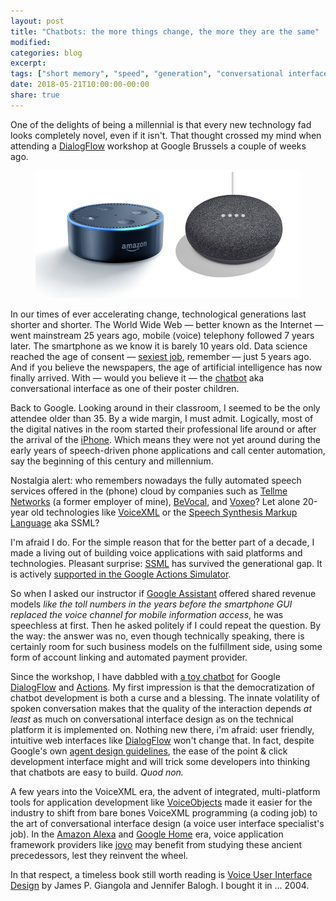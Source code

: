 ```yaml
---
layout: post
title: "Chatbots: the more things change, the more they are the same"
modified:
categories: blog
excerpt:
tags: ["short memory", "speed", "generation", "conversational interfaces", "chatbots"]
date: 2018-05-21T10:00:00-00:00
share: true
---
```


One of the delights of being a millennial is that every new technology fad looks
completely novel, even if it isn't. That thought crossed my mind when 
attending a [DialogFlow][dialogflow] workshop at Google Brussels a
couple of weeks ago.

<figure>
	<img src="/images/echo-dot-google-home-mini.jpg" alt="Photo of Amazon Echo Dot and Google Home Mini"/>
</figure>

In our times of ever accelerating change,
technological generations last shorter and shorter. The World Wide Web
&mdash; better known as the Internet &mdash; went
mainstream 25 years ago, mobile (voice) telephony followed 7 years later.
The smartphone as we know it is barely 10 years old.
Data science reached the age of consent &mdash; [sexiest
job][sexiestjob], remember &mdash; just 5 years ago. And if you
believe the newspapers, the age of artificial intelligence has now
finally arrived. With &mdash; would you believe it &mdash; the [chatbot][chatbots]
aka conversational interface as one of their poster children. 

Back to Google. Looking around in their classroom, I seemed to be the only
attendee older than 35. By a wide margin, I must admit. Logically, most of the
digital natives in the room started their professional life around or
after the arrival of the [iPhone][iphone]. Which means they were not
yet around during the early years of speech-driven phone applications
and call center automation, say the beginning of this century and
millennium.

Nostalgia alert: who remembers nowadays the fully automated speech services offered
in the (phone) cloud by companies such as [Tellme
Networks][tellme] (a former employer of mine), [BeVocal][bevocal], and
[Voxeo][voxeo]? Let alone 20-year old technologies like
[VoiceXML][voicexml] or the [Speech Synthesis Markup Language][ssml] aka SSML?

I'm afraid I do. For the simple reason that for the better part of a decade, I
made a living out of building voice applications with said platforms
and technologies. Pleasant surprise: [SSML][ssml] has survived the generational 
gap. It is actively [supported in the Google Actions
Simulator][google_actions_ssml].

So when I asked our instructor if [Google Assistant][google-assistant] offered shared
revenue models _like the toll numbers in the years
before the smartphone GUI replaced the voice channel for
mobile information access_, he was speechless at first. Then he asked
politely if I could repeat the question. By the way: the answer was no,
even though technically speaking, there is certainly room for such
business models on the fulfillment side, using some form of
account linking and automated payment provider.

Since the workshop, I have dabbled with [a toy
chatbot][dialogflow_rps] for Google [DialogFlow][dialogflow] and [Actions][google-actions]. My
first impression is that the democratization of chatbot
development is both a curse and a blessing. The innate volatility of
spoken conversation makes that the quality of the interaction 
depends _at least_ as much on conversational interface
design as on the technical platform it is implemented on. Nothing
new there, i'm afraid: user friendly, intuitive web interfaces like
[DialogFlow][dialogflow] won't change that. In fact, despite Google's own [agent
design guidelines][agent-design], the ease of the point & click development
interface might and will trick some developers into thinking that
chatbots are easy to build. _Quod non._

A few years into the VoiceXML era, the advent of integrated, multi-platform tools for application
development like [VoiceObjects][voiceobjects] made it easier for the industry to shift from bare
bones VoiceXML programming (a coding job) to the art of conversational
interface design (a voice user interface specialist's job). In the [Amazon Alexa][amazon-alexa] and
[Google Home][google-home] era, voice application framework providers like
[jovo][jovo] may benefit from studying these ancient precedessors, 
lest they reinvent the wheel.

In that respect, a timeless book still worth reading is [Voice User
Interface Design][vuidesign-book] by James P. Giangola and Jennifer
Balogh. I bought it in ... 2004.

[dialogflow]: https://dialogflow.com/
[sexiestjob]:https://hbr.org/2012/10/data-scientist-the-sexiest-job-of-the-21st-century
[chatbots]:https://venturebeat.com/2016/09/01/are-chatbots-an-evolution-or-a-revolution/
[iphone]: https://youtu.be/9hUIxyE2Ns8
[tellme]: https://en.wikipedia.org/wiki/Tellme_Networks
[bevocal]: https://www.crunchbase.com/organization/bevocal
[voxeo]: https://en.wikipedia.org/wiki/Voxeo
[voicexml]: https://en.wikipedia.org/wiki/VoiceXML
[ssml]: https://en.wikipedia.org/wiki/Speech_Synthesis_Markup_Language
[google_actions_ssml]: https://developers.google.com/actions/reference/ssml
[dialogflow_rps]: https://github.com/fdurant/dialogflow-rock-paper-scissors
[agent-design]: https://dialogflow.com/docs/best-practices/agent-design
[jovo]: https://www.jovo.tech
[voiceobjects]: https://en.wikipedia.org/wiki/VoiceObjects
[vuidesign-book]:https://www.amazon.com/Voice-Interface-Design-James-Giangola/dp/0321185765/
[amazon-alexa]: https://developer.amazon.com/alexa
[google-home]: https://store.google.com/product/google_home
[google-assistant]: https://assistant.google.com/
[google-actions]: https://developers.google.com/actions/
